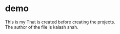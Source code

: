 # demo
This is my That is created before creating the projects.
<br>
The author of the file is kalash shah.
